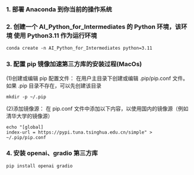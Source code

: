 ### 1. 部署 Anaconda 到你当前的操作系统
### 2. 创建一个 AI_Python_for_Intermediates 的 Python 环境，该环境 使用 Python3.11 作为运行环境
```
conda create -n AI_Python_for_Intermediates python=3.11
```


### 3. 配置 pip 镜像加速第三方库的安装过程(MacOs)
(1)创建或编辑 pip 配置文件： 在用户主目录下创建或编辑 .pip/pip.conf 文件。如果 .pip 目录不存在，可以先创建该目录
```
mkdir -p ~/.pip
```
(2)添加镜像源： 在 pip.conf 文件中添加以下内容，以使用国内的镜像源（例如清华大学的镜像源）
```
echo "[global]
index-url = https://pypi.tuna.tsinghua.edu.cn/simple" > ~/.pip/pip.conf
```

### 4. 安装 openai、gradio 第三方库
```
pip install openai gradio 
```

